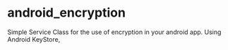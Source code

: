 # android_encryption
Simple Service Class for the use of encryption in your android app. Using Android KeyStore,
